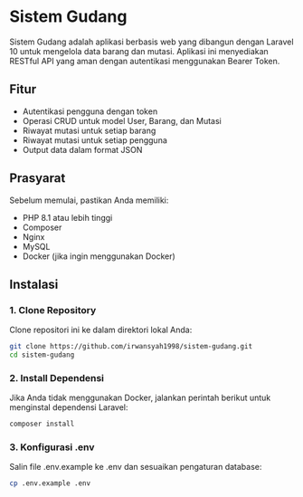 # Sistem Gudang

Sistem Gudang adalah aplikasi berbasis web yang dibangun dengan Laravel 10 untuk mengelola data barang dan mutasi. Aplikasi ini menyediakan RESTful API yang aman dengan autentikasi menggunakan Bearer Token.

## Fitur

- Autentikasi pengguna dengan token
- Operasi CRUD untuk model User, Barang, dan Mutasi
- Riwayat mutasi untuk setiap barang
- Riwayat mutasi untuk setiap pengguna
- Output data dalam format JSON

## Prasyarat

Sebelum memulai, pastikan Anda memiliki:

- PHP 8.1 atau lebih tinggi
- Composer
- Nginx
- MySQL
- Docker (jika ingin menggunakan Docker)

## Instalasi

### 1. Clone Repository

Clone repositori ini ke dalam direktori lokal Anda:

```bash
git clone https://github.com/irwansyah1998/sistem-gudang.git
cd sistem-gudang
```

### 2. Install Dependensi

Jika Anda tidak menggunakan Docker, jalankan perintah berikut untuk menginstal dependensi Laravel:

```bash
composer install
```

### 3. Konfigurasi .env

Salin file .env.example ke .env dan sesuaikan pengaturan database:

```bash
cp .env.example .env
```